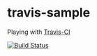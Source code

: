 travis-sample
=============

Playing with [Travis-CI](https://travis-ci.org)

[![Build Status](https://travis-ci.org/olihel/travis-sample.svg?branch=master)](https://travis-ci.org/olihel/travis-sample)
